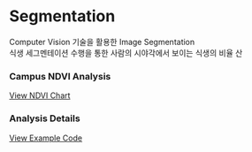 # Segmentation
Computer Vision 기술을 활용한 Image Segmentation<br>
식생 세그멘테이션 수행을 통한 사람의 시야각에서 보이는 식생의 비율 산<br>

### Campus NDVI Analysis
[View NDVI Chart](https://jinuew.github.io/webinfo/assets/imageseg.html) 

### Analysis Details
[View Example Code](https://github.com/jinuew/webinfo/blob/main/assets/경희대.ipynb)
